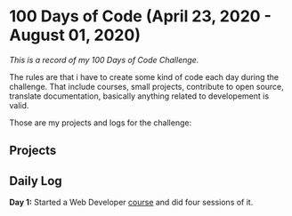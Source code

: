 # 100 Days of Code (April 23, 2020 - August 01, 2020)

*This is a record of my 100 Days of Code Challenge.*

The rules are that i have to create some kind of code each day during the challenge. That include courses, small projects, contribute to open source, translate documentation, basically anything related to developement is valid.

Those are my projects and logs for the challenge:

## Projects 

## Daily Log
**Day 1:** Started a Web Developer [course](https://www.udemy.com/course/the-complete-web-developer-zero-to-mastery) and did four sessions of it.
